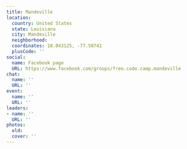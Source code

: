 ```yaml
---
title: Mandeville
location:
  country: United States
  state: Louisiana
  city: Mandeville
  neighborhood: 
  coordinates: 18.043125, -77.50741
  plusCode: ''
social:
  name: Facebook page
  URL: https://www.facebook.com/groups/free.code.camp.mandeville
chat:
  name: ''
  URL: ''
event:
  name: ''
  URL: ''
leaders:
- name: ''
  URL: ''
photos:
  old: 
  cover: ''
---
```

